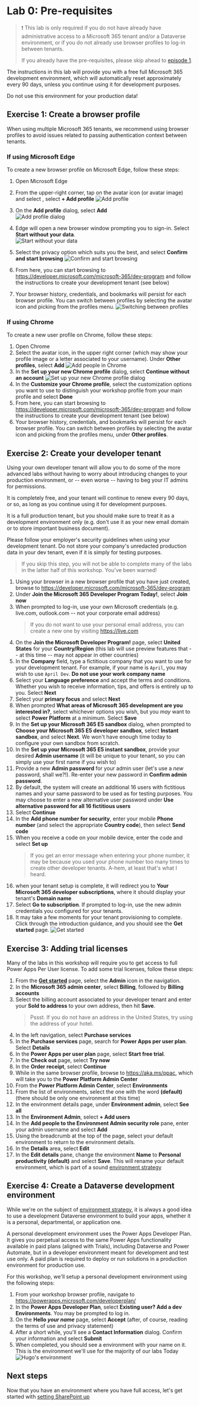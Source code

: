 # Lab 0: Pre-requisites

>:exclamation: This lab is only required if you do not have already have administrative access to a Microsoft 365 tenant and/or a Dataverse environment, or if you do not already use browser profiles to log-in between tenants.
>
> If you already have the pre-requisites, please skip ahead to [episode 1](1-introduction.md).

The instructions in this lab will provide you with a free full Microsoft 365 development environment, which will automatically reset approximately every 90 days, unless you continue using it for development purposes.

Do not use this environment for your production data!

## Exercise 1: Create a browser profile

When using multiple Microsoft 365 tenants, we recommend using browser profiles to avoid issues related to passing authentication context between tenants.

### If using Microsoft Edge

To create a new browser profile on Microsoft Edge, follow these steps:

1. Open Microsoft Edge
2. From the upper-right corner, tap on the avatar icon (or avatar image) and select , select **\+ Add profile**
    ![Add profile](../assets/20220917152015.png)    
    
3. On the **Add profile** dialog, select **Add**  
    ![Add profile dialog](../assets/20220917152333.png)  
4. Edge will open a new browser window prompting you to sign-in. Select **Start without your data**.  
    ![Start without your data](../assets/20220917152707.png)  
5. Select the privacy option which suits you the best, and select **Confirm and start browsing**
    ![Confirm and start browsing](../assets/20220917153059.png)  
6. From here, you can start browsing to <https://developer.microsoft.com/microsoft-365/dev-program> and follow the instructions to create your development tenant (see below)
7. Your browser history, credentials, and bookmarks will persist for each browser profile. You can switch between profiles by selecting the avatar icon and picking from the profiles menu.
   ![Switching between profiles](../assets/20220917153933.png)  

### If using Chrome

To create a new user profile on Chrome, follow these steps:

1. Open Chrome
2. Select the avatar icon, in the upper right corner (which may show your profile image or a letter associated to your username). Under **Other profiles**, select **Add**
   ![Add people in Chrome](../assets/20220918055643.png)  
3. In the **Set up your new Chrome profile** dialog, select **Continue without an account**
   ![Set up your new Chrome profile dialog](../assets/20220918060043.png)
4. In the **Customize your Chrome profile**, select the customization options you want to use to distinguish your workshop profile from your main profile and select **Done**
5. From here, you can start browsing to <https://developer.microsoft.com/microsoft-365/dev-program> and follow the instructions to create your development tenant (see below)
7. Your browser history, credentials, and bookmarks will persist for each browser profile. You can switch between profiles by selecting the avatar icon and picking from the profiles menu, under **Other profiles**.

## Exercise 2: Create your developer tenant

Using your own developer tenant will allow you to do some of the more advanced labs without having to worry about introducing changes to your production environment, or -- even worse -- having to beg your IT admins for permissions.

It is completely free, and your tenant will continue to renew every 90 days, or so, as long as you continue using it for development purposes.

It is a full production tenant, but you should make sure to treat it as a development environment only (e.g. don't use it as your new email domain or to store important business document).

Please follow your employer's security guidelines when using your development tenant. Do not store your company's unredacted production data in your dev tenant, even if it is simply for testing purposes.

> If you skip this step, you will not be able to complete many of the labs in the latter half of this workshop. You've been warned!

1. Using your browser in a new browser profile that you have just created, browse to <https://developer.microsoft.com/microsoft-365/dev-program>
2. Under **Join the Microsoft 365 Developer Program Today!**, select **Join now**
3. When prompted to log-in, use your own Microsoft credentials (e.g. live.com, outlook.com -- not your corporate email address)
   > If you do not want to use your personal email address, you can create a new one by visiting https://live.com 
4. On the **Join the Microsoft Developer Program!** page, select **United States** for your **Country/Region** (this lab will use preview features that -- at this time -- may not appear in other countries)
5. In the **Company** field, type a fictitious company that you want to use for your development tenant. For example, if your name is `April`, you may wish to use `April Dev`. **Do not use your work company name**
6. Select your **Language preference** and accept the terms and conditions. Whether you wish to receive information, tips, and offers is entirely up to you. Select **Next**
7. Select your **primary focus** and select **Next**
8. When prompted **What areas of Microsoft 365 development are you interested in?**, select whichever options you wish, but you *may* want to select **Power Platform** at a minimum. Select **Save**
9. In the **Set up your Microsoft 365 E5 sandbox** dialog, when prompted to **Choose your Microsoft 365 E5 developer sandbox**, select **Instant sandbox**, and select **Next**. We won't have enough time today to configure your own sandbox from scratch.
10. In the **Set up your Microsoft 365 E5 instant sandbox**, provide your desired **Admin username** (it will be unique to your tenant, so you can simply use your first name if you wish to)
11. Provide a new **Admin password** for your admin user (let's use a *new* password, shall we?!). Re-enter your new password in **Confirm admin password**.
12. By default, the system will create an additional 16 users with fictitious names and your same password to be used as for testing purposes. You may choose to enter a new alternative user password under **Use alternative password for all 16 fictitious users**
13. Select **Continue**
14. In the **Add phone number for security**, enter your mobile **Phone number** (and select the appropriate **Country code**), then select **Send code**
15. When you receive a code on your mobile device, enter the code and select **Set up**
    > If you get an error message when entering your phone number, it may be because you used your phone number too many times to create other developer tenants. A-hem, at least that's what I heard.
16. when your tenant setup is complete, it will redirect you to **Your Microsoft 365 developer subscriptions**, where it should display your tenant's **Domain name**
17. Select **Go to subscription**. If prompted to log-in, use the new admin credentials you configured for your tenants.
18. It may take a few moments for your tenant provisioning to complete. Click through the introduction guidance, and you should see the **Get started** page.
![Get started](../assets/20220918075715.png)  

## Exercise 3: Adding trial licenses

Many of the labs in this workshop will require you to get access to full Power Apps Per User license. To add some trial licenses, follow these steps:

1. From the **[Get started](<https://www.office.com/?auth=2>)** page, select the **Admin** icon in the navigation.
2. In the **Microsoft 365 admin center**, select **Billing**, followed by **Billing accounts**
3. Select the billing account associated to your developer tenant and enter your **Sold to address** to your own address, then hit **Save**.
   > Pssst. If you do not have an address in the United States, try using the address of your hotel.
4. In the left navigation, select **Purchase services**
5. In the **Purchase services** page, search for **Power Apps per user plan**. Select **Details**
6. In the **Power Apps per user plan** page, select **Start free trial**.
7. In the **Check out** page, select **Try now**
8. In the **Order receipt**, select **Continue**
9. While in the same browser profile, browse to <https://aka.ms/ppac>, which will take you to the **Power Platform Admin Center**
10. From the **Power Platform Admin Center**, select **Environments**
11. From the list of environments, select the one with the word **(default)** (there should be only one environment at this time)
12. In the environment details page, under **Environment admin**, select **See all**
13. In the **Environment Admin**, select **+ Add users**
14. In the **Add people to the Environment Admin security role** pane, enter your admin username and select **Add**
15. Using the breadcrumb at the top of the page, select your default environment to return to the environment details.
16. In the **Details** area, select **Edit**
17. In the **Edit details** pane, change the environment **Name** to **Personal productivity (default)** and select **Save**. This will rename your default environment, which is part of a sound [environment strategy](https://learn.microsoft.com/microsoft-365/community/defining-a-power-platform-environment-strategy#why-is-the-default-environment-special)

## Exercise 4: Create a Dataverse development environment

While we're on the subject of [environment strategy](https://learn.microsoft.com/microsoft-365/community/defining-a-power-platform-environment-strategy#recommendations--best-practices), it is always a good idea to use a development Dataverse environment to build your apps, whether it is a personal, departmental, or application one.

A personal development environment uses the Power Apps Developer Plan. It gives you perpetual access to the same Power Apps functionality available in paid plans (aligned with Trials), including Dataverse and Power Automate, but in a developer environment meant for development and test use only. A paid plan is required to deploy or run solutions in a production environment for production use.

For this workshop, we'll setup a personal development environment using the following steps:

1. From your workshop browser profile, navigate to <https://powerapps.microsoft.com/developerplan/>
2. In the **Power Apps Developer Plan**, select **Existing user? Add a dev Environments**. You may be prompted to log in.
3. On the **Hello *your name*** page, select **Accept** (after, of course, reading the terms of use and privacy statement)
4. After a short while, you'll see a **Contact Information** dialog. Confirm your information and select **Submit**
5. When completed, you should see a environment with your name on it. This is the environment we'll use for the majority of our labs Today
   ![Hugo's environment](../assets/20220918095233.png)

## Next steps

Now that you have an environment where you have full access, let's get started with [setting SharePoint up](1-setting-sharepoint-up.md)


